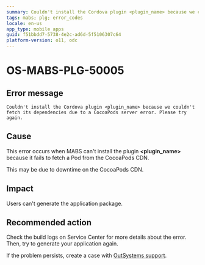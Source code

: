 ```yaml
---
summary: Couldn't install the Cordova plugin <plugin_name> because we couldn't fetch its dependencies due to a CocoaPods server error. Please try again.
tags: mabs; plg; error_codes
locale: en-us
app_type: mobile apps
guid: f51bbdd7-5738-4e2c-ad6d-5f5106307c64
platform-version: o11, odc
---
```


# OS-MABS-PLG-50005

## Error message

`Couldn't install the Cordova plugin <plugin_name> because we couldn't fetch its dependencies due to a CocoaPods server error. Please try again.`

## Cause

This error occurs when MABS can't install the plugin **&lt;plugin_name&gt;** because it
fails to fetch a Pod from the CocoaPods CDN.

This may be due to downtime on the CocoaPods CDN.

## Impact

Users can't generate the application package.

## Recommended action

Check the build logs on Service Center for more details about the error. Then,
try to generate your application again.

If the problem persists, create a case with [OutSystems
support](https://www.outsystems.com/support/portal/open-support-case?ErrorCode=OS-MABS-PLG-50005).
